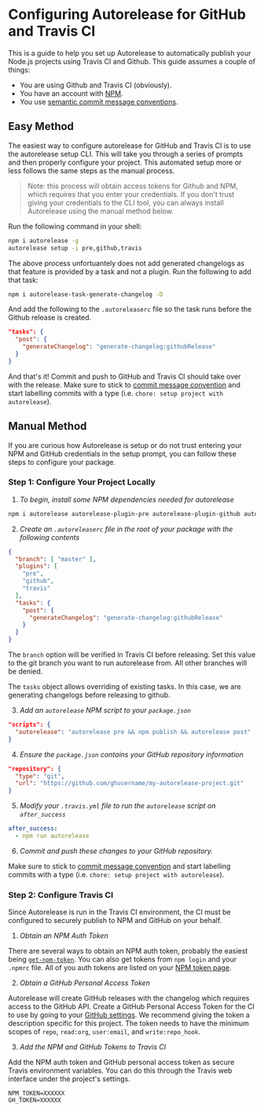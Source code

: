 # Configuring Autorelease for GitHub and Travis CI

This is a guide to help you set up Autorelease to automatically publish your Node.js projects using Travis CI and Github. This guide assumes a couple of things:

- You are using Github and Travis CI (obviously).
- You have an account with [NPM](https://npmjs.org).
- You use [semantic commit message conventions](https://docs.google.com/document/d/1QrDFcIiPjSLDn3EL15IJygNPiHORgU1_OOAqWjiDU5Y/edit).

## Easy Method

The easiest way to configure autorelease for GitHub and Travis CI is to use the autorelease setup CLI. This will take you through a series of prompts and then properly configure your project. This automated setup more or less follows the same steps as the manual process.

> Note: this process will obtain access tokens for Github and NPM, which requires that you enter your credentials. If you don't trust giving your credentials to the CLI tool, you can always install Autorelease using the manual method below.

Run the following command in your shell:

```bash
npm i autorelease -g
autorelease setup -i pre,github,travis
```

The above process unfortuantely does not add generated changelogs as that feature is provided by a task and not a plugin. Run the following to add that task:

```bash
npm i autorelease-task-generate-changelog -D
```

And add the following to the `.autoreleaserc` file so the task runs before the Github release is created.

```json
"tasks": {
  "post": {
    "generateChangelog": "generate-changelog:githubRelease"
  }
}
```

And that's it! Commit and push to GitHub and Travis CI should take over with the release. Make sure to stick to [commit message convention](https://docs.google.com/document/d/1QrDFcIiPjSLDn3EL15IJygNPiHORgU1_OOAqWjiDU5Y/edit) and start labelling commits with a type (i.e. `chore: setup project with autorelease`).

## Manual Method

If you are curious how Autorelease is setup or do not trust entering your NPM and GitHub credentials in the setup prompt, you can follow these steps to configure your package.

### Step 1: Configure Your Project Locally

1. *To begin, install some NPM dependencies needed for autorelease*

  ```bash
  npm i autorelease autorelease-plugin-pre autorelease-plugin-github autorelease-plugin-travis autorelease-task-generate-changelog -D
  ```

2. *Create an `.autoreleaserc` file in the root of your package with the following contents*

  ```json
  {
    "branch": [ "master" ],
    "plugins": [
      "pre",
      "github",
      "travis"
    ],
    "tasks": {
      "post": {
        "generateChangelog": "generate-changelog:githubRelease"
      }
    }
  }
  ```

  The `branch` option will be verified in Travis CI before releasing. Set this value to the git branch you want to run autorelease from. All other branches will be denied.

  The `tasks` object allows overriding of existing tasks. In this case, we are generating changelogs before releasing to github.

3. *Add an `autorelease` NPM script to your `package.json`*

  ```json
  "scripts": {
    "autorelease": "autorelease pre && npm publish && autorelease post"
  }
  ```

4. *Ensure the `package.json` contains your GitHub repository information*

  ```json
  "repository": {
    "type": "git",
    "url": "https://github.com/ghusername/my-autorelease-project.git"
  }
  ```

5. *Modify your `.travis.yml` file to run the `autorelease` script on `after_success`*

  ```yml
  after_success:
    - npm run autorelease
  ```

6. *Commit and push these changes to your GitHub repository.*

  Make sure to stick to [commit message convention](https://docs.google.com/document/d/1QrDFcIiPjSLDn3EL15IJygNPiHORgU1_OOAqWjiDU5Y/edit) and start labelling commits with a type (i.e. `chore: setup project with autorelease`).

### Step 2: Configure Travis CI

Since Autorelease is run in the Travis CI environment, the CI must be configured to securely publish to NPM and GitHub on your behalf.

1. *Obtain an NPM Auth Token*

  There are several ways to obtain an NPM auth token, probably the easiest being [`get-npm-token`](https://www.npmjs.com/package/get-npm-token). You can also get tokens from `npm login` and your `.npmrc` file. All of you auth tokens are listed on your [NPM token page](https://www.npmjs.com/settings/tokens).

2. *Obtain a GitHub Personal Access Token*

  Autorelease will create GitHub releases with the changelog which requires access to the GitHub API. Create a GitHub Personal Access Token for the CI to use by going to your [GitHub settings](https://github.com/settings/tokens). We recommend giving the token a description specific for this project. The token needs to have the minimum scopes of `repo`, `read:org`, `user:email`, and `write:repo_hook`.

3. *Add the NPM and GitHub Tokens to Travis CI*

  Add the NPM auth token and GitHub personal access token as secure Travis environment variables. You can do this through the Travis web interface under the project's settings.

  ```
  NPM_TOKEN=XXXXXX
  GH_TOKEN=XXXXXX
  ```

